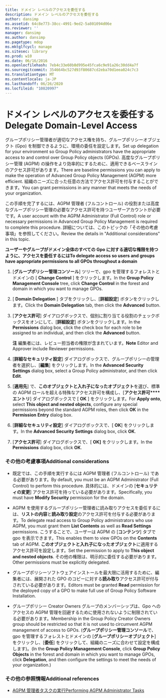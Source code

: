 ```yaml
---
title: ドメイン レベルのアクセスを委任する
description: ドメイン レベルのアクセスを委任する
author: dansimp
ms.assetid: 64c8e773-38cc-4991-9ed2-5a801094d06e
ms.reviewer: ''
manager: dansimp
ms.author: dansimp
ms.pagetype: mdop
ms.mktglfcycl: manage
ms.sitesec: library
ms.prod: w10
ms.date: 06/16/2016
ms.openlocfilehash: 7eb4c33e60b0d995e45fca6c9e91a26c30dd4a7f
ms.sourcegitcommit: 354664bc527d93f80687cd2eba70d1eea024c7c3
ms.translationtype: MT
ms.contentlocale: ja-JP
ms.lasthandoff: 06/26/2020
ms.locfileid: "10820997"
---
```

# <span data-ttu-id="43df2-103">ドメイン レベルのアクセスを委任する</span><span class="sxs-lookup"><span data-stu-id="43df2-103">Delegate Domain-Level Access</span></span>


<span data-ttu-id="43df2-104">グループポリシー管理者が適切なアクセス権を持ち、グループポリシーオブジェクト (Gpo) を制御できるように、環境の委任を設定します。</span><span class="sxs-lookup"><span data-stu-id="43df2-104">Set up delegation for your environment so Group Policy administrators have the appropriate access to and control over Group Policy objects (GPOs).</span></span> <span data-ttu-id="43df2-105">高度なグループポリシー管理 (AGPM) の操作をより効率的にするために、適用できるベースラインのアクセス許可があります。</span><span class="sxs-lookup"><span data-stu-id="43df2-105">There are baseline permissions you can apply to make the operation of Advanced Group Policy Management (AGPM) more efficient.</span></span> <span data-ttu-id="43df2-106">組織のニーズに合った任意の方法でアクセス許可を付与することができます。</span><span class="sxs-lookup"><span data-stu-id="43df2-106">You can grant permissions in any manner that meets the needs of your organization.</span></span>

<span data-ttu-id="43df2-107">この手順を完了するには、AGPM 管理者 (フルコントロール) の役割または高度なグループポリシー管理の必要なアクセス許可を持つユーザーアカウントが必要です。</span><span class="sxs-lookup"><span data-stu-id="43df2-107">A user account with the AGPM Administrator (Full Control) role or necessary permissions in Advanced Group Policy Management is required to complete this procedure.</span></span> <span data-ttu-id="43df2-108">詳細については、このトピックの「その他の考慮事項」を参照してください。</span><span class="sxs-lookup"><span data-stu-id="43df2-108">Review the details in "Additional considerations" in this topic.</span></span>

**<span data-ttu-id="43df2-109">ユーザーやグループがドメイン全体のすべての Gpo に対する適切な権限を持つように、アクセスを委任するには</span><span class="sxs-lookup"><span data-stu-id="43df2-109">To delegate access so users and groups have appropriate permissions to all GPOs throughout a domain</span></span>**

1.  <span data-ttu-id="43df2-110">[**グループポリシー管理コンソール**] ツリーで、gpo を管理するフォレストとドメインの [ **Change Control** ] をクリックします。</span><span class="sxs-lookup"><span data-stu-id="43df2-110">In the **Group Policy Management Console** tree, click **Change Control** in the forest and domain in which you want to manage GPOs.</span></span>

2.  <span data-ttu-id="43df2-111">[ **Domain Delegation** ] タブをクリックし、[**詳細設定**] ボタンをクリックします。</span><span class="sxs-lookup"><span data-stu-id="43df2-111">Click the **Domain Delegation** tab, then click the **Advanced** button.</span></span>

3.  <span data-ttu-id="43df2-112">[**アクセス許可**] ダイアログボックスで、個別に割り当てる役割のチェックボックスをオンにして、[**詳細設定**] ボタンをクリックします。</span><span class="sxs-lookup"><span data-stu-id="43df2-112">In the **Permissions** dialog box, click the check box for each role to be assigned to an individual, and then click the **Advanced** button.</span></span>

    <span data-ttu-id="43df2-113">**注** 編集者には、レビュー担当者の権限が含まれています。</span><span class="sxs-lookup"><span data-stu-id="43df2-113">**Note** Editor and Approver include Reviewer permissions.</span></span>

     

4.  <span data-ttu-id="43df2-114">[**詳細なセキュリティ設定**] ダイアログボックスで、グループポリシーの管理者を選択し、[**編集**] をクリックします。</span><span class="sxs-lookup"><span data-stu-id="43df2-114">In the **Advanced Security Settings** dialog box, select a Group Policy administrator, and then click **Edit**.</span></span>

5.  <span data-ttu-id="43df2-115">[**適用先**] で、**このオブジェクトと入れ子になったオブジェクト**を選び、標準の AGPM ロールを超える特殊なアクセス許可を構成し、[**アクセス許可\*\*\*\*エントリ**] ダイアログボックスで [ **OK** ] をクリックします。</span><span class="sxs-lookup"><span data-stu-id="43df2-115">For **Apply onto**, select **This object and nested objects**, configure any special permissions beyond the standard AGPM roles, then click **OK** in the **Permission** **Entry** dialog box.</span></span>

6.  <span data-ttu-id="43df2-116">[**詳細なセキュリティ設定**] ダイアログボックスで、[ **OK**] をクリックします。</span><span class="sxs-lookup"><span data-stu-id="43df2-116">In the **Advanced Security Settings** dialog box, click **OK**.</span></span>

7.  <span data-ttu-id="43df2-117">[**アクセス許可**] ダイアログボックスで、[ **OK]** をクリックします。</span><span class="sxs-lookup"><span data-stu-id="43df2-117">In the **Permissions** dialog box, click **OK**.</span></span>

### <span data-ttu-id="43df2-118">その他の考慮事項</span><span class="sxs-lookup"><span data-stu-id="43df2-118">Additional considerations</span></span>

-   <span data-ttu-id="43df2-119">既定では、この手順を実行するには AGPM 管理者 (フルコントロール) である必要があります。</span><span class="sxs-lookup"><span data-stu-id="43df2-119">By default, you must be an AGPM Administrator (Full Control) to perform this procedure.</span></span> <span data-ttu-id="43df2-120">具体的には、ドメインの [**セキュリティの変更**] アクセス許可を持っている必要があります。</span><span class="sxs-lookup"><span data-stu-id="43df2-120">Specifically, you must have **Modify Security** permission for the domain.</span></span>

-   <span data-ttu-id="43df2-121">AGPM を使用するグループポリシー管理者に読み取りアクセスを委任するには、**リストの内容**と**読み取り設定**のアクセス許可を付与する必要があります。</span><span class="sxs-lookup"><span data-stu-id="43df2-121">To delegate read access to Group Policy administrators who use AGPM, you must grant them **List Contents** as well as **Read Settings** permissions.</span></span> <span data-ttu-id="43df2-122">こうすることで、ユーザーは AGPM の [**コンテンツ**] タブで gpo を表示できます。</span><span class="sxs-lookup"><span data-stu-id="43df2-122">This enables them to view GPOs on the **Contents** tab of AGPM.</span></span> <span data-ttu-id="43df2-123">**このオブジェクトと入れ子になったオブジェクト**に適用するアクセス許可を設定します。</span><span class="sxs-lookup"><span data-stu-id="43df2-123">Set the permission to apply to **This object and nested objects**.</span></span> <span data-ttu-id="43df2-124">その他の権限は、明示的に委任する必要があります。</span><span class="sxs-lookup"><span data-stu-id="43df2-124">Other permissions must be explicitly delegated.</span></span>

-   <span data-ttu-id="43df2-125">グループポリシーソフトウェアインストールを最大限に活用するために、編集者には、展開された GPO のコピーに対する**読み取り**アクセス許可が付与されている必要があります。</span><span class="sxs-lookup"><span data-stu-id="43df2-125">Editors must be granted **Read** permission for the deployed copy of a GPO to make full use of Group Policy Software Installation.</span></span>

-   <span data-ttu-id="43df2-126">グループポリシー Creator Owners グループのメンバーシップは、Gpo へのアクセスの AGPM 管理を回避するために使用されないように制限されている必要があります。</span><span class="sxs-lookup"><span data-stu-id="43df2-126">Membership in the Group Policy Creator Owners group should be restricted so that it is not used to circumvent AGPM management of access to GPOs.</span></span> <span data-ttu-id="43df2-127">(**グループポリシー管理コンソール**で、gpo を管理するフォレストとドメインの [**グループポリシーオブジェクト**] をクリックし、[**委任**] をクリックして、組織のニーズに合わせて設定を構成します)。</span><span class="sxs-lookup"><span data-stu-id="43df2-127">(In the **Group Policy Management Console**, click **Group Policy Objects** in the forest and domain in which you want to manage GPOs, click **Delegation**, and then configure the settings to meet the needs of your organization.)</span></span>

### <span data-ttu-id="43df2-128">その他の参照情報</span><span class="sxs-lookup"><span data-stu-id="43df2-128">Additional references</span></span>

-   [<span data-ttu-id="43df2-129">AGPM 管理者タスクの実行</span><span class="sxs-lookup"><span data-stu-id="43df2-129">Performing AGPM Administrator Tasks</span></span>](performing-agpm-administrator-tasks.md)

 

 





